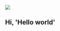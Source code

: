 <p>
<img src="https://64.media.tumblr.com/3fe556a784b87d3bdd144b8ce4e02994/397187698c108978-23/s540x810/5cb12d2f631a7e59ecfdb5dabdd59ee268f42aed.gif" />
</p>

## Hi, 'Hello world'
